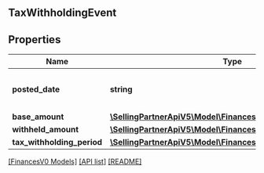 ## TaxWithholdingEvent

## Properties

Name | Type | Description | Notes
------------ | ------------- | ------------- | -------------
**posted_date** | **string** | A date string in ISO 8601 format. | [optional]
**base_amount** | [**\SellingPartnerApiV5\Model\FinancesV0\Currency**](Currency.md) |  | [optional]
**withheld_amount** | [**\SellingPartnerApiV5\Model\FinancesV0\Currency**](Currency.md) |  | [optional]
**tax_withholding_period** | [**\SellingPartnerApiV5\Model\FinancesV0\TaxWithholdingPeriod**](TaxWithholdingPeriod.md) |  | [optional]

[[FinancesV0 Models]](../) [[API list]](../../Api) [[README]](../../../README.md)
